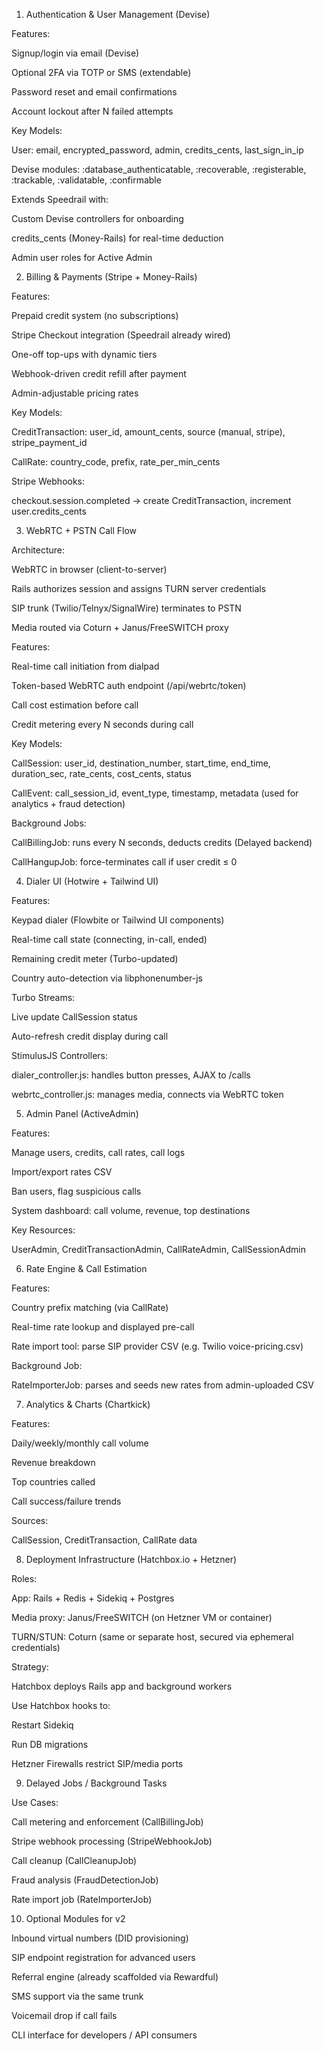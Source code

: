 

1. Authentication & User Management (Devise)

Features:

Signup/login via email (Devise)

Optional 2FA via TOTP or SMS (extendable)

Password reset and email confirmations

Account lockout after N failed attempts

Key Models:

User: email, encrypted_password, admin, credits_cents, last_sign_in_ip

Devise modules: :database_authenticatable, :recoverable, :registerable, :trackable, :validatable, :confirmable

Extends Speedrail with:

Custom Devise controllers for onboarding

credits_cents (Money-Rails) for real-time deduction

Admin user roles for Active Admin

2. Billing & Payments (Stripe + Money-Rails)

Features:

Prepaid credit system (no subscriptions)

Stripe Checkout integration (Speedrail already wired)

One-off top-ups with dynamic tiers

Webhook-driven credit refill after payment

Admin-adjustable pricing rates

Key Models:

CreditTransaction: user_id, amount_cents, source (manual, stripe), stripe_payment_id

CallRate: country_code, prefix, rate_per_min_cents

Stripe Webhooks:

checkout.session.completed → create CreditTransaction, increment user.credits_cents

3. WebRTC + PSTN Call Flow

Architecture:

WebRTC in browser (client-to-server)

Rails authorizes session and assigns TURN server credentials

SIP trunk (Twilio/Telnyx/SignalWire) terminates to PSTN

Media routed via Coturn + Janus/FreeSWITCH proxy

Features:

Real-time call initiation from dialpad

Token-based WebRTC auth endpoint (/api/webrtc/token)

Call cost estimation before call

Credit metering every N seconds during call

Key Models:

CallSession: user_id, destination_number, start_time, end_time, duration_sec, rate_cents, cost_cents, status

CallEvent: call_session_id, event_type, timestamp, metadata (used for analytics + fraud detection)

Background Jobs:

CallBillingJob: runs every N seconds, deducts credits (Delayed backend)

CallHangupJob: force-terminates call if user credit ≤ 0

4. Dialer UI (Hotwire + Tailwind UI)

Features:

Keypad dialer (Flowbite or Tailwind UI components)

Real-time call state (connecting, in-call, ended)

Remaining credit meter (Turbo-updated)

Country auto-detection via libphonenumber-js

Turbo Streams:

Live update CallSession status

Auto-refresh credit display during call

StimulusJS Controllers:

dialer_controller.js: handles button presses, AJAX to /calls

webrtc_controller.js: manages media, connects via WebRTC token

5. Admin Panel (ActiveAdmin)

Features:

Manage users, credits, call rates, call logs

Import/export rates CSV

Ban users, flag suspicious calls

System dashboard: call volume, revenue, top destinations

Key Resources:

UserAdmin, CreditTransactionAdmin, CallRateAdmin, CallSessionAdmin

6. Rate Engine & Call Estimation

Features:

Country prefix matching (via CallRate)

Real-time rate lookup and displayed pre-call

Rate import tool: parse SIP provider CSV (e.g. Twilio voice-pricing.csv)

Background Job:

RateImporterJob: parses and seeds new rates from admin-uploaded CSV

7. Analytics & Charts (Chartkick)

Features:

Daily/weekly/monthly call volume

Revenue breakdown

Top countries called

Call success/failure trends

Sources:

CallSession, CreditTransaction, CallRate data

8. Deployment Infrastructure (Hatchbox.io + Hetzner)

Roles:

App: Rails + Redis + Sidekiq + Postgres

Media proxy: Janus/FreeSWITCH (on Hetzner VM or container)

TURN/STUN: Coturn (same or separate host, secured via ephemeral credentials)

Strategy:

Hatchbox deploys Rails app and background workers

Use Hatchbox hooks to:

Restart Sidekiq

Run DB migrations

Hetzner Firewalls restrict SIP/media ports

9. Delayed Jobs / Background Tasks

Use Cases:

Call metering and enforcement (CallBillingJob)

Stripe webhook processing (StripeWebhookJob)

Call cleanup (CallCleanupJob)

Fraud analysis (FraudDetectionJob)

Rate import job (RateImporterJob)

10. Optional Modules for v2

Inbound virtual numbers (DID provisioning)

SIP endpoint registration for advanced users

Referral engine (already scaffolded via Rewardful)

SMS support via the same trunk

Voicemail drop if call fails

CLI interface for developers / API consumers
